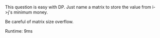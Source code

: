 This question is easy with DP. Just name a matrix to store the value from i->j's minimum money.

Be careful of matrix size overflow.

Runtime: 9ms

